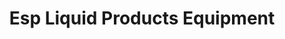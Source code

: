 ---
title: "Esp Liquid Products Equipment"
url: /blacksburg/esp-liquid-products-equipment/
shop: Baustoffe
---